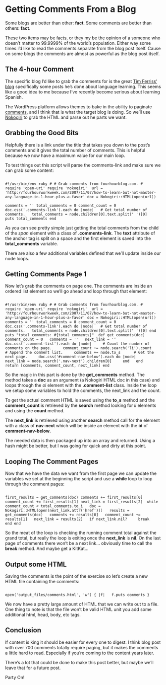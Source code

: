 # Getting Comments From a Blog

Some blogs are better than other: **fact**.  Some comments are better than others: **fact**.  

These two items may be facts, or they my be the opinion of a someone who doesn’t matter to 99.9999% of the world’s population.  Either way some times I’d like to read the comments separate from the blog post itself.  Cause on some blogs the comments are almost as powerful as the blog post itself.

## The 4-hour Comment

The specific blog I’d like to grab the comments for is the great [Tim Ferriss’ blog](http://fourhourworkweek.com/2007/11/07/how-to-learn-but-not-master-any-language-in-1-hour-plus-a-favor/) specifically some posts he’s done about language learning.  This seems like a good idea to me because I’ve recently become serious about learning Spanish.

The WordPress platform allows themes to bake in the ability to paginate [comments](https://codex.wordpress.org/Template_Tags/paginate_comments_links), and I think that is what the target blog is doing.  So we’ll use [Nokogiri](http://www.nokogiri.org/) to grab the HTML and parse out he parts we want.

## Grabbing the Good Bits

Helpfully there is a link under the title that takes you down to the post’s comments and it gives the total number of comments.  This is helpful because we now have a maximum value for our main loop.

To test things out this script will parse the comments-link and make sure we can grab some content:

```

#!/usr/bin/env ruby # # Grab comments from fourhourblog.com. #  require 'open-uri' require 'nokogiri'  url = 'http://fourhourworkweek.com/2007/11/07/how-to-learn-but-not-master-any-language-in-1-hour-plus-a-favor' doc = Nokogiri::HTML(open(url))

comments = '' total_comments = 0 comment_count = 0  doc.css('.comments-link').each do |node|   # Get total number of comments.   total_comments = node.children[0].text.split(' ')[0]   puts total_comments end

```

As you can see pretty simple just getting the total comments from the child of the *span* element with a class of **.comments-link**. The **text** attribute of the anchor tag is split on a space and the first element is saved into the **total_comments** variable.

There are also a few additional variables defined that we’ll update inside our node loops.

## Getting Comments Page 1

Now let’s grab the comments on page one.  The comments are inside an ordered list element so we’ll go ahead and loop through that element:

```

#!/usr/bin/env ruby # # Grab comments from fourhourblog.com. #  require 'open-uri' require 'nokogiri'  url = 'http://fourhourworkweek.com/2007/11/07/how-to-learn-but-not-master-any-language-in-1-hour-plus-a-favor' doc = Nokogiri::HTML(open(url))  comments = '' total_comments = 0 comment_count = 0  doc.css('.comments-link').each do |node|   # Get total number of comments.   total_comments = node.children[0].text.split(' ')[0] end  puts "total_comments: #{total_comments}"  def get_comments(doc)   comment_count = 0   comments = ''   next_link = ''    doc.css('.comment-list').each do |node|     # Count the number of comments on the page.     comment_count += node.search('li').count      # Append the comment list.     comments += node.to_s      # Get the next page.     doc.css('#comment-nav-below').each do |node|       next_link = node.search('.nav-next').children[0]     end   end   return [comments, comment_count, next_link] end

```

So the magic in this part is done by the **get_comments** method.  The method takes a **doc** as an argument (a Nokogiri HTML doc in this case) and loops through the *ol* element with  the **.comment-list** class.  Inside the loop we setup some variables to hold the comments, the next_link and the count.  

To get the actual comment HTML is saved using the **to_s** method and the **comment_count** is retrieved by the **search** method looking for *li* elements and using the **count** method.

The **next_link** is retrieved using another **search** method call for the element with a class of **nav-next** which will be inside an element with the **id** of **comment-nav-below**.

The needed data is then packaged up into an array and returned.  Using a hash might be better, but I was going for quick and dirty at this point.

## Looping The Comment Pages

Now that we have the data we want from the first page we can update the variables we set at the beginning the script and use a **while** loop to loop through the comment pages:

```

first_results = get_comments(doc) comments += first_results[0] comment_count += first_results[1] next_link = first_results[2]  while comment_count < total_comments.to_i   doc = Nokogiri::HTML(open(next_link.attr('href')))   results = get_comments(doc)   comments += results[0]   comment_count += results[1]   next_link = results[2]   if next_link.nil?     break   end end

```

So the meat of the loop is checking the running comment total against the grand total, but really the loop is exiting once the **next_link** is **nil**.  On the last page of comments there won’t be a next link… obviously time to call the **break** method.  And maybe get a KitKat…

## Output some HTML

Saving the comments is the point of the exercise so let’s create a new HTML file containing the comments:

```

open('output_files/comments.html', 'w') { |f|   f.puts comments }

```

We now have a pretty large amount of HTML that we can write out to a file.  One thing to note is that the file won’t be valid HTML unit you add some additional html, head, body, etc tags.

## Conclusion

If content is king it should be easier for every one to digest.  I think blog post with over 700 comments totally require paging, but it makes the comments a little hard to read. Especially if you’re coming to the content years later.

There’s a lot that could be done to make this post better, but maybe we’ll leave that for a future post.

Party On!